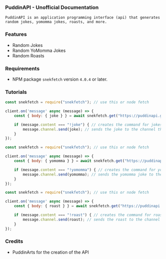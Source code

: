 ### PuddinAPI - Unofficial Documentation
`PuddinAPI is an application programming interface (api) that generates random jokes, yomomma jokes, roasts, and more.`

### Features
- Random Jokes
- Random YoMomma Jokes
- Random Roasts

### Requirements
- NPM package `snekfetch` version `4.0.4` or later.

### Tutorials
```js
const snekfetch = require("snekfetch"); // use this or node fetch

client.on('message' async (message) => {
    const { body: { joke } } = await snekfetch.get("https://puddinapi.glitch.me/api/v1/joke"); // collects the joke from the endpoint

    if (message.content === "!joke") { // creates the command for jokes
        message.channel.send(joke); // sends the joke to the channel the command was ran in
    }
});

const snekfetch = require("snekfetch"); // use this or node fetch

client.on('message' async (message) => {
    const { body: { yomomma } } = await snekfetch.get("https://puddinapi.glitch.me/api/v1/yomomma"); // collects the yomomma joke from the endpoint

    if (message.content === "!yomomma") { // creates the command for yomomma jokes
        message.channel.send(yomomma); // sends the yomomma joke to the channel the command was ran in
    }
});

const snekfetch = require("snekfetch"); // use this or node fetch

client.on('message' async (message) => {
    const { body: { roast } } = await snekfetch.get("https://puddinapi.glitch.me/api/v1/roast"); // collects the roast from the endpoint

    if (message.content === "!roast") { // creates the command for roasts
        message.channel.send(roast); // sends the roast to the channel the command was ran in
    }
});
```

### Credits
- PuddinArts for the creation of the API
